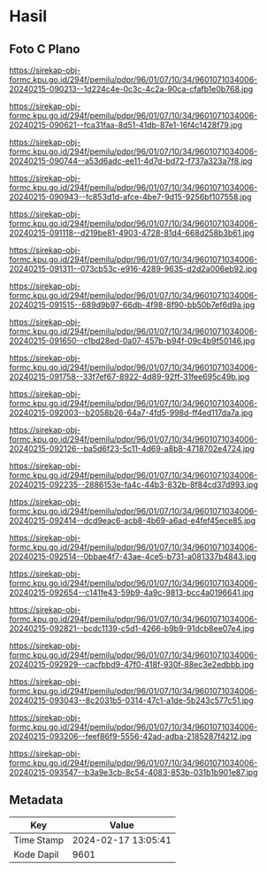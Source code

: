 # Hasil

## Foto C Plano

https://sirekap-obj-formc.kpu.go.id/294f/pemilu/pdpr/96/01/07/10/34/9601071034006-20240215-090213--1d224c4e-0c3c-4c2a-90ca-cfafb1e0b768.jpg

https://sirekap-obj-formc.kpu.go.id/294f/pemilu/pdpr/96/01/07/10/34/9601071034006-20240215-090621--fca31faa-8d51-41db-87e1-16f4c1428f79.jpg

https://sirekap-obj-formc.kpu.go.id/294f/pemilu/pdpr/96/01/07/10/34/9601071034006-20240215-090744--a53d6adc-ee11-4d7d-bd72-f737a323a7f8.jpg

https://sirekap-obj-formc.kpu.go.id/294f/pemilu/pdpr/96/01/07/10/34/9601071034006-20240215-090943--fc853d1d-afce-4be7-9d15-9256bf107558.jpg

https://sirekap-obj-formc.kpu.go.id/294f/pemilu/pdpr/96/01/07/10/34/9601071034006-20240215-091118--d219be81-4903-4728-81d4-668d258b3b61.jpg

https://sirekap-obj-formc.kpu.go.id/294f/pemilu/pdpr/96/01/07/10/34/9601071034006-20240215-091311--073cb53c-e916-4289-9635-d2d2a006eb92.jpg

https://sirekap-obj-formc.kpu.go.id/294f/pemilu/pdpr/96/01/07/10/34/9601071034006-20240215-091515--689d9b97-66db-4f98-8f90-bb50b7ef6d9a.jpg

https://sirekap-obj-formc.kpu.go.id/294f/pemilu/pdpr/96/01/07/10/34/9601071034006-20240215-091650--c1bd28ed-0a07-457b-b94f-09c4b9f50146.jpg

https://sirekap-obj-formc.kpu.go.id/294f/pemilu/pdpr/96/01/07/10/34/9601071034006-20240215-091758--33f7ef67-8922-4d89-92ff-31fee695c49b.jpg

https://sirekap-obj-formc.kpu.go.id/294f/pemilu/pdpr/96/01/07/10/34/9601071034006-20240215-092003--b2058b26-64a7-4fd5-998d-ff4ed117da7a.jpg

https://sirekap-obj-formc.kpu.go.id/294f/pemilu/pdpr/96/01/07/10/34/9601071034006-20240215-092126--ba5d6f23-5c11-4d69-a8b8-4718702e4724.jpg

https://sirekap-obj-formc.kpu.go.id/294f/pemilu/pdpr/96/01/07/10/34/9601071034006-20240215-092235--2886153e-fa4c-44b3-832b-8f84cd37d993.jpg

https://sirekap-obj-formc.kpu.go.id/294f/pemilu/pdpr/96/01/07/10/34/9601071034006-20240215-092414--dcd9eac6-acb8-4b69-a6ad-e4fef45ece85.jpg

https://sirekap-obj-formc.kpu.go.id/294f/pemilu/pdpr/96/01/07/10/34/9601071034006-20240215-092514--0bbae4f7-43ae-4ce5-b731-a081337b4843.jpg

https://sirekap-obj-formc.kpu.go.id/294f/pemilu/pdpr/96/01/07/10/34/9601071034006-20240215-092654--c141fe43-59b9-4a9c-9813-bcc4a0196641.jpg

https://sirekap-obj-formc.kpu.go.id/294f/pemilu/pdpr/96/01/07/10/34/9601071034006-20240215-092821--bcdc1139-c5d1-4266-b9b9-91dcb8ee07e4.jpg

https://sirekap-obj-formc.kpu.go.id/294f/pemilu/pdpr/96/01/07/10/34/9601071034006-20240215-092929--cacfbbd9-47f0-418f-930f-88ec3e2edbbb.jpg

https://sirekap-obj-formc.kpu.go.id/294f/pemilu/pdpr/96/01/07/10/34/9601071034006-20240215-093043--8c2031b5-0314-47c1-a1de-5b243c577c51.jpg

https://sirekap-obj-formc.kpu.go.id/294f/pemilu/pdpr/96/01/07/10/34/9601071034006-20240215-093206--feef86f9-5556-42ad-adba-2185287f4212.jpg

https://sirekap-obj-formc.kpu.go.id/294f/pemilu/pdpr/96/01/07/10/34/9601071034006-20240215-093547--b3a9e3cb-8c54-4083-853b-031b1b901e87.jpg


## Metadata

| Key        | Value               |
| ---------- | ------------------- |
| Time Stamp | 2024-02-17 13:05:41 |
| Kode Dapil | 9601                |



